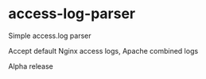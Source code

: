 # access-log-parser
Simple access.log parser

Accept default Nginx access logs, Apache combined logs

Alpha release
